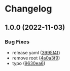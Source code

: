 # Changelog

## 1.0.0 (2022-11-03)


### Bug Fixes

* release yaml ([3995f4f](https://github.com/databricks/databricks-vscode/commit/3995f4facfe60da381a83659363cb225de95c4fa))
* remove root ([4a0a3f9](https://github.com/databricks/databricks-vscode/commit/4a0a3f9ebda4598a6b55361acf5c9300cacb84f7))
* typo ([9630ea6](https://github.com/databricks/databricks-vscode/commit/9630ea67b29285dc6e1863f20df1ce6c999e7d60))
